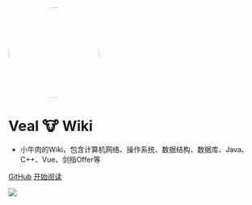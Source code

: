 <img width="180px" style="border-radius: 50%" bor src="https://img-blog.csdnimg.cn/20200410105903679.jpg">

# Veal 🐮 Wiki

- 小牛肉的Wiki，包含计算机网络、操作系统、数据结构、数据库、Java、C++、Vue、剑指Offer等


[GitHub](<https://github.com/Veal98/CS-Wiki>)
[开始阅读](README.md)


<!-- 背景图片 -->
![](https://img-blog.csdnimg.cn/20200410105725118.jpg)